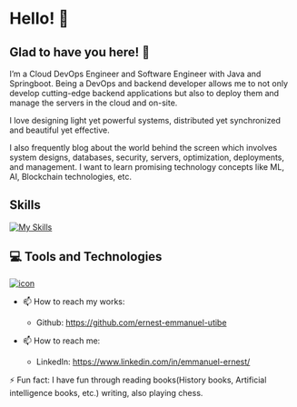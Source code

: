  # Hello! 👋

## Glad to have you here! 🧍

I’m a Cloud DevOps Engineer and Software Engineer with Java and Springboot. Being a DevOps and backend developer allows me to not only develop cutting-edge backend applications but also to deploy them and manage the servers in the cloud and on-site. 

I love designing light yet powerful systems, distributed yet synchronized and beautiful yet effective. 

I also frequently blog about the world behind the screen which involves system designs, databases, security, servers, optimization, deployments, and management. I want to learn promising technology concepts like ML, AI, Blockchain technologies, etc.

## Skills

 [![My Skills](https://skillicons.dev/icons?i=java,postman,mysql,python,postgres,typescript,nextjs)](https://skillicons.dev)
 

## 💻 Tools and Technologies

[![icon](https://skillicons.dev/icons?i=react,mysql,git,github,python,html,css,bootstrap,postgres,vercel,ansible,aws,kubernetes)](https://skillicons.dev)



- 📫 How to reach my works: 
  - Github: https://github.com/ernest-emmanuel-utibe
 
- 📫 How to reach me: 
  - LinkedIn: https://www.linkedin.com/in/emmanuel-ernest/


⚡ Fun fact: I have fun through reading books(History books, Artificial intelligence books, etc.) writing, also playing chess.
